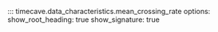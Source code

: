 ::: timecave.data_characteristics.mean_crossing_rate
    options:
        show_root_heading: true
        show_signature: true